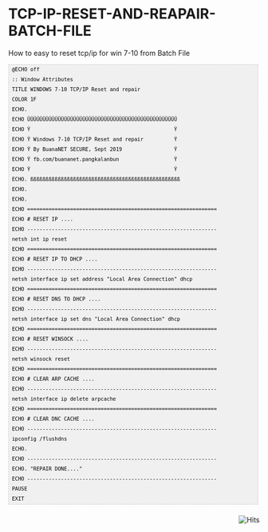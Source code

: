 # TCP-IP-RESET-AND-REAPAIR-BATCH-FILE
How to easy to reset tcp/ip for win 7-10 from Batch File

<pre  style="font-family:arial;font-size:12px;border:1px dashed #CCCCCC;width:99%;height:auto;overflow:auto;background:#f0f0f0;;background-image:URL(http://2.bp.blogspot.com/_z5ltvMQPaa8/SjJXr_U2YBI/AAAAAAAAAAM/46OqEP32CJ8/s320/codebg.gif);padding:0px;color:#000000;text-align:left;line-height:20px;"><code style="color:#000000;word-wrap:normal;"> @ECHO off  
 :: Window Attributes  
 TITLE WINDOWS 7-10 TCP/IP Reset and repair  
 COLOR 1F  
 ECHO.  
 ECHO ÜÜÜÜÜÜÜÜÜÜÜÜÜÜÜÜÜÜÜÜÜÜÜÜÜÜÜÜÜÜÜÜÜÜÜÜÜÜÜÜÜÜÜÜÜÜÜÜÜ  
 ECHO Ý                                               Ý  
 ECHO Ý Windows 7-10 TCP/IP Reset and repair          Ý  
 ECHO Ý By BuanaNET SECURE, Sept 2019                 Ý  
 ECHO Ý fb.com/buananet.pangkalanbun                  Ý  
 ECHO Ý                                               Ý  
 ECHO. ßßßßßßßßßßßßßßßßßßßßßßßßßßßßßßßßßßßßßßßßßßßßßßßßß  
 ECHO.  
 ECHO.  
 ECHO ==============================================================  
 ECHO # RESET IP ....  
 ECHO --------------------------------------------------------------  
 netsh int ip reset  
 ECHO ==============================================================  
 ECHO # RESET IP TO DHCP ....  
 ECHO --------------------------------------------------------------  
 netsh interface ip set address "Local Area Connection" dhcp  
 ECHO ==============================================================  
 ECHO # RESET DNS TO DHCP ....  
 ECHO --------------------------------------------------------------  
 netsh interface ip set dns "Local Area Connection" dhcp  
 ECHO ==============================================================  
 ECHO # RESET WINSOCK ....  
 ECHO --------------------------------------------------------------  
 netsh winsock reset  
 ECHO ==============================================================  
 ECHO # CLEAR ARP CACHE ....  
 ECHO --------------------------------------------------------------  
 netsh interface ip delete arpcache  
 ECHO ==============================================================  
 ECHO # CLEAR DNC CACHE ....  
 ECHO --------------------------------------------------------------  
 ipconfig /flushdns  
 ECHO.   
 ECHO --------------------------------------------------------------  
 ECHO. "REPAIR DONE...."  
 ECHO --------------------------------------------------------------  
 PAUSE  
 EXIT  
</code></pre>

<img style="float:right; padding-top:10px" src="https://hits.seeyoufarm.com/api/count/incr/badge.svg?url=https%3A%2F%2Fbuananetpbun.github.io%2F&count_bg=%23C83D3D&title_bg=%23555555&icon=&icon_color=%23E7E7E7&title=hits&edge_flat=false" alt="Hits"/>
